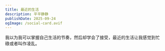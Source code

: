 ```yaml
---
title: 最近的生活
description: 平平静静
publishDate: 2025-09-24
ogImage: /social-card.avif
---
```

我以为我可以掌握自己生活的节奏，然后却学会了接受，最近的生活让我感觉到忙碌或者叫作凌乱。
